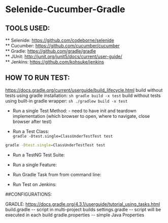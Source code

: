 # Selenide-Cucumber-Gradle

## TOOLS USED:
** Selenide: https://github.com/codeborne/selenide<br/>
** Cucumber: https://github.com/cucumber/cucumber<br/>
** Gradle: https://github.com/gradle/gradle<br/>
** JUnit: http://junit.org/junit5/docs/current/user-guide/<br/>
** Jenkins: https://github.com/kohsuke/jenkins<br/>

## HOW TO RUN TEST:
https://docs.gradle.org/current/userguide/build_lifecycle.html
build without tests using gradle installation: ```sh gradle build -x test```
build without tests using built-in gradle wrapper: ```sh ./gradlew build -x test```


* Run a single Test Method:
        - need to have init and teardown implementation (which browser to open, where to navigate, close browser after test)

* Run a Test Class: <br/>
	`gradle -Dtest.single=ClassUnderTestTest test`
```sh
gradle -Dtest.single=ClassUnderTestTest test
```

* Run a TestNG Test Suite:

* Run a single Feature:

* Run Gradle Task from from command line:

* Run Test on Jenkins:



##CONFIGURATIONS:

GRADLE:
https://docs.gradle.org/4.3.1/userguide/tutorial_using_tasks.html
build.gradle -- script in multi-project builds
settings.gradle -- script will be executed in each build
gradle.properties -- simple Java Properties




